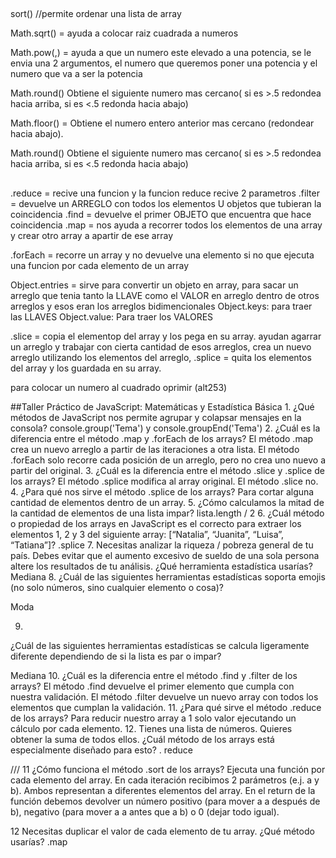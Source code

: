 ##
sort() //permite ordenar una lista de array

Math.sqrt() = ayuda a colocar raiz cuadrada a numeros

Math.pow(,) = ayuda a que un numero este elevado a una potencia, se le envia una 2 argumentos, el numero que queremos poner una potencia y el numero que va a ser la potencia

Math.round()
Obtiene el siguiente numero mas cercano( si es >.5 redondea hacia arriba, si es <.5 redonda hacia abajo)

Math.floor() = Obtiene el numero entero anterior mas cercano (redondear hacia abajo).

Math.round()
Obtiene el siguiente numero mas cercano( si es >.5 redondea hacia arriba, si es <.5 redonda hacia abajo)
##
.reduce = recive una funcion y la funcion reduce recive 2 parametros
.filter = devuelve un ARREGLO con todos los elementos U objetos que tubieran la coincidencia
.find = devuelve el primer OBJETO que encuentra que hace coincidencia
.map = nos ayuda a recorrer todos los elementos de una array y crear otro array a apartir de ese array

.forEach = recorre un array y no devuelve una elemento si no que ejecuta una funcion por cada elemento de un array


Object.entries = sirve para convertir un objeto en array, para sacar un arreglo que tenia tanto la LLAVE como el VALOR en arreglo dentro de otros arreglos y esos eran los arreglos bidimencionales
Object.keys: para traer las LLAVES
Object.value: Para traer los VALORES

.slice = copia el elementop del array y los pega en su array. ayudan agarrar un arreglo y trabajar con cierta cantidad de esos arreglos, crea un nuevo arreglo utilizando los elementos del arreglo, 
.splice = quita los elementos del array y los guardada en su array.


para colocar un numero al cuadrado oprimir (alt253)

##Taller Práctico de JavaScript: Matemáticas y Estadística Básica
1.
¿Qué métodos de JavaScript nos permite agrupar y colapsar mensajes en la consola?
console.group('Tema') y console.groupEnd('Tema')
2.
¿Cuál es la diferencia entre el método .map y .forEach de los arrays?
El método .map crea un nuevo arreglo a partir de las iteraciones a otra lista. El método .forEach solo recorre cada posición de un arreglo, pero no crea uno nuevo a partir del original.
3.
¿Cuál es la diferencia entre el método .slice y .splice de los arrays?
El método .splice modifica al array original. El método .slice no.
4.
¿Para qué nos sirve el método .splice de los arrays?
Para cortar alguna cantidad de elementos dentro de un array.
5.
¿Cómo calculamos la mitad de la cantidad de elementos de una lista impar?
lista.length / 2
6.
¿Cuál método o propiedad de los arrays en JavaScript es el correcto para extraer los elementos 1, 2 y 3 del siguiente array: [“Natalia”, “Juanita”, “Luisa”, “Tatiana”]?
.splice
7.
Necesitas analizar la riqueza / pobreza general de tu país. Debes evitar que el aumento excesivo de sueldo de una sola persona altere los resultados de tu análisis. ¿Qué herramienta estadística usarías?
Mediana
8.
¿Cuál de las siguientes herramientas estadísticas soporta emojis (no solo números, sino cualquier elemento o cosa)?

Moda

9.
¿Cuál de las siguientes herramientas estadísticas se calcula ligeramente diferente dependiendo de si la lista es par o impar?

Mediana
10.
¿Cuál es la diferencia entre el método .find y .filter de los arrays?
El método .find devuelve el primer elemento que cumpla con nuestra validación. El método .filter devuelve un nuevo array con todos los elementos que cumplan la validación.
11.
¿Para qué sirve el método .reduce de los arrays?
Para reducir nuestro array a 1 solo valor ejecutando un cálculo por cada elemento.
12.
Tienes una lista de números. Quieres obtener la suma de todos ellos. ¿Cuál método de los arrays está especialmente diseñado para esto?
. reduce

///
11 
¿Cómo funciona el método .sort de los arrays?
Ejecuta una función por cada elemento del array. En cada iteración recibimos 2 parámetros (e.j. a y b).
Ambos representan a diferentes elementos del array. En el return de la función debemos devolver un número positivo (para mover a a después de b), negativo (para mover a a antes que a b) o 0 (dejar todo igual).

12
Necesitas duplicar el valor de cada elemento de tu array. ¿Qué método usarías?
.map

<!-- hacer una calculadora
https://www.youtube.com/watch?v=P_KG2BJfOgQ&list=PLg9145ptuAijmLpVEIJxVl5r9mCDjzIRU&index=15 -->